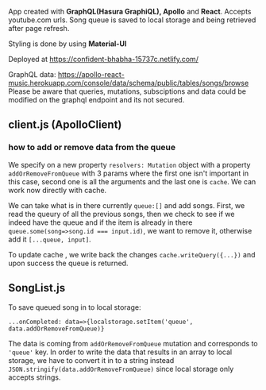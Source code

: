 App created with **GraphQL(Hasura GraphiQL), Apollo** and **React**. Accepts youtube.com urls.
Song queue is saved to local storage and being retrieved after page refresh.

Styling is done by using **Material-UI**

Deployed at https://confident-bhabha-15737c.netlify.com/

GraphQL data: https://apollo-react-music.herokuapp.com/console/data/schema/public/tables/songs/browse
Please be aware that queries, mutations, subsciptions and data could be modified on the graphql endpoint and its not secured.




## client.js (ApolloClient)


### how to add or remove data from the queue
We specify on a new property <code>resolvers: Mutation</code> object with a property <code>addOrRemoveFromQueue</code> with 3 params where the first one isn't important in this case, second one is all the arguments and the last one is <code>cache</code>. We can work now directly with cache.

We can take what is in there currently <code>queue:[]</code> and add songs. First, we read the queury of all the previous songs,
then we check to see if we indeed have the queue and if the item is already in there <code>queue.some(song=>song.id === input.id)</code>, we want to remove it, otherwise add it <code>[...queue, input]</code>.

To update cache , we write back the changes <code>cache.writeQuery({...})</code> and upon success the queue is returned.


## SongList.js
To save queued song in to local storage:

<code>...onCompleted: data=>{localstorage.setItem('queue', data.addOrRemoveFromQueue)}</code>


The data is coming from  <code>addOrRemoveFromQueue</code> mutation and corresponds to <code>'queue'</code> key. In order to write the data that results in an array to local storage, we have to convert it in to a string instead <code>JSON.stringify(data.addOrRemoveFromQueue)</code> since local storage only accepts strings.
